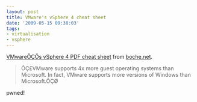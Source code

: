 ```yaml
---
layout: post
title: VMware's vSphere 4 cheat sheet
date: '2009-05-15 09:38:03'
tags:
- virtualisation
- vsphere
---
```



[VMwareÔÇÖs vSphere 4 PDF cheat sheet](http://www.boche.net/blog/wp-content/uploads/2009/VsphereData.pdf) from [boche.net](http://www.boche.net/).

> ÔÇ£VMware supports 4x more guest operating systems than Microsoft. In fact, VMware supports more versions of Windows than Microsoft.ÔÇØ

pwned!


